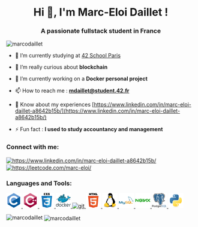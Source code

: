 <h1 align="center">Hi 👋, I'm Marc-Eloi Daillet !</h1>
<h3 align="center">A passionate fullstack student in France</h3>

<p align="left"> <img src="https://komarev.com/ghpvc/?username=marcodaillet&label=Profile%20views&color=0e75b6&style=flat" alt="marcodaillet" /> </p>

- 🔭 I’m currently studying at [42 School Paris](https://42.fr/)

- 👯 I’m really curious about **blockchain**

- 🤝 I’m currently working on a **Docker personal project**

- 📫 How to reach me : **mdaillet@student.42.fr**

- 📄 Know about my experiences [https://www.linkedin.com/in/marc-eloi-daillet-a8642b15b/](https://www.linkedin.com/in/marc-eloi-daillet-a8642b15b/)

- ⚡ Fun fact : **I used to study accountancy and management**

<h3 align="left">Connect with me:</h3>
<p align="left">
<a href="https://linkedin.com/in/https://www.linkedin.com/in/marc-eloi-daillet-a8642b15b/" target="blank"><img align="center" src="https://raw.githubusercontent.com/rahuldkjain/github-profile-readme-generator/master/src/images/icons/Social/linked-in-alt.svg" alt="https://www.linkedin.com/in/marc-eloi-daillet-a8642b15b/" height="30" width="40" /></a>
<a href="https://www.leetcode.com/https://leetcode.com/marc-eloi/" target="blank"><img align="center" src="https://raw.githubusercontent.com/rahuldkjain/github-profile-readme-generator/master/src/images/icons/Social/leet-code.svg" alt="https://leetcode.com/marc-eloi/" height="30" width="40" /></a>
</p>

<h3 align="left">Languages and Tools:</h3>
<p align="left"> <a href="https://www.cprogramming.com/" target="_blank" rel="noreferrer"> <img src="https://raw.githubusercontent.com/devicons/devicon/master/icons/c/c-original.svg" alt="c" width="40" height="40"/> </a> <a href="https://www.w3schools.com/cpp/" target="_blank" rel="noreferrer"> <img src="https://raw.githubusercontent.com/devicons/devicon/master/icons/cplusplus/cplusplus-original.svg" alt="cplusplus" width="40" height="40"/> </a> <a href="https://www.w3schools.com/css/" target="_blank" rel="noreferrer"> <img src="https://raw.githubusercontent.com/devicons/devicon/master/icons/css3/css3-original-wordmark.svg" alt="css3" width="40" height="40"/> </a> <a href="https://www.docker.com/" target="_blank" rel="noreferrer"> <img src="https://raw.githubusercontent.com/devicons/devicon/master/icons/docker/docker-original-wordmark.svg" alt="docker" width="40" height="40"/> </a> <a href="https://git-scm.com/" target="_blank" rel="noreferrer"> <img src="https://www.vectorlogo.zone/logos/git-scm/git-scm-icon.svg" alt="git" width="40" height="40"/> </a> <a href="https://www.w3.org/html/" target="_blank" rel="noreferrer"> <img src="https://raw.githubusercontent.com/devicons/devicon/master/icons/html5/html5-original-wordmark.svg" alt="html5" width="40" height="40"/> </a> <a href="https://www.linux.org/" target="_blank" rel="noreferrer"> <img src="https://raw.githubusercontent.com/devicons/devicon/master/icons/linux/linux-original.svg" alt="linux" width="40" height="40"/> </a> <a href="https://www.mysql.com/" target="_blank" rel="noreferrer"> <img src="https://raw.githubusercontent.com/devicons/devicon/master/icons/mysql/mysql-original-wordmark.svg" alt="mysql" width="40" height="40"/> </a> <a href="https://www.nginx.com" target="_blank" rel="noreferrer"> <img src="https://raw.githubusercontent.com/devicons/devicon/master/icons/nginx/nginx-original.svg" alt="nginx" width="40" height="40"/> </a> <a href="https://www.postgresql.org" target="_blank" rel="noreferrer"> <img src="https://raw.githubusercontent.com/devicons/devicon/master/icons/postgresql/postgresql-original-wordmark.svg" alt="postgresql" width="40" height="40"/> </a> <a href="https://www.python.org" target="_blank" rel="noreferrer"> <img src="https://raw.githubusercontent.com/devicons/devicon/master/icons/python/python-original.svg" alt="python" width="40" height="40"/> </a> </p>

<p><img align="left" src="https://github-readme-stats.vercel.app/api/top-langs?username=marcodaillet&show_icons=true&locale=en&layout=compact" alt="marcodaillet" /></p>

<p>&nbsp;<img align="center" src="https://github-readme-stats.vercel.app/api?username=marcodaillet&show_icons=true&locale=en" alt="marcodaillet" /></p>

